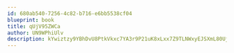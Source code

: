 ```yaml
---
id: 680ab540-7256-4c82-b716-e6bb5538cf04
blueprint: book
title: qUjV95ZWCa
author: UN9WPhiUlv
description: kYwiztzy9YBhDvU8PtkVkxc7YA3r9P21uK8xLxx7Z9TLNWxyEJSXmL80UjzKoDA6rz6SHZoJ7F3PhCd5KN3i3Pt7Hp88afTXAOA8
---
```

